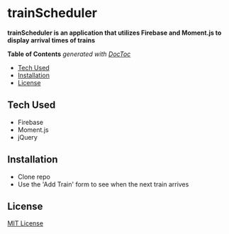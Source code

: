 # trainScheduler
**trainScheduler is an application that utilizes Firebase and Moment.js to display arrival times of trains**

<!-- START doctoc generated TOC please keep comment here to allow auto update -->
<!-- DON'T EDIT THIS SECTION, INSTEAD RE-RUN doctoc TO UPDATE -->
**Table of Contents**  *generated with [DocToc](https://github.com/thlorenz/doctoc)*

- [Tech Used](#tech-used)
- [Installation](#installation)
- [License](#license)

<!-- END doctoc generated TOC please keep comment here to allow auto update -->

## Tech Used

- Firebase
- Moment.js
- jQuery

## Installation

* Clone repo
* Use the 'Add Train' form to see when the next train arrives

## License
[MIT License](https://github.com/m-fiks/trainScheduler/blob/master/LICENSE)
